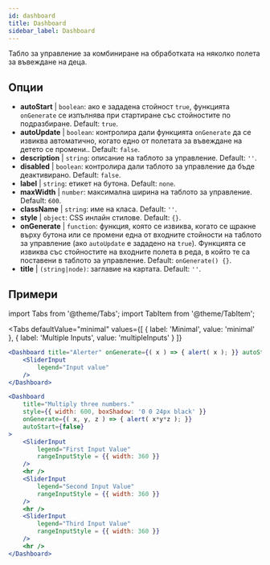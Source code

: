 ```yaml
--- 
id: dashboard 
title: Dashboard
sidebar_label: Dashboard 
---
```


Табло за управление за комбиниране на обработката на няколко полета за въвеждане на деца.

## Опции

* __autoStart__ | `boolean`: ако е зададена стойност `true`, функцията `onGenerate` се изпълнява при стартиране със стойностите по подразбиране. Default: `true`.
* __autoUpdate__ | `boolean`: контролира дали функцията `onGenerate` да се извиква автоматично, когато едно от полетата за въвеждане на детето се промени.. Default: `false`.
* __description__ | `string`: описание на таблото за управление. Default: `''`.
* __disabled__ | `boolean`: контролира дали таблото за управление да бъде деактивирано. Default: `false`.
* __label__ | `string`: етикет на бутона. Default: `none`.
* __maxWidth__ | `number`: максимална ширина на таблото за управление. Default: `600`.
* __className__ | `string`: име на класа. Default: `''`.
* __style__ | `object`: CSS инлайн стилове. Default: `{}`.
* __onGenerate__ | `function`: функция, която се извиква, когато се щракне върху бутона или се промени една от входните стойности на таблото за управление (ако `autoUpdate` е зададено на `true`). Функцията се извиква със стойностите на входните полета в реда, в който те са поставени в таблото за управление. Default: `onGenerate() {}`.
* __title__ | `(string|node)`: заглавие на картата. Default: `''`.


## Примери

import Tabs from '@theme/Tabs';
import TabItem from '@theme/TabItem';

<Tabs
    defaultValue="minimal"
    values={[
        { label: 'Minimal', value: 'minimal' },
        { label: 'Multiple Inputs', value: 'multipleInputs' }
    ]}
>

<TabItem value="minimal"> 

```jsx live
<Dashboard title="Alerter" onGenerate={( x ) => { alert( x ); }} autoStart={false} >
    <SliderInput
        legend="Input value"
    />
</Dashboard>
```

</TabItem>

<TabItem value="multipleInputs" > 

```jsx live
<Dashboard 
    title="Multiply three numbers."
    style={{ width: 600, boxShadow: '0 0 24px black' }}
    onGenerate={( x, y, z ) => { alert( x*y*z ); }} 
    autoStart={false} 
>
    <SliderInput
        legend="First Input Value"
        rangeInputStyle = {{ width: 360 }}
    />
    <hr />
    <SliderInput
        legend="Second Input Value"
        rangeInputStyle = {{ width: 360 }}
    />
    <hr />
    <SliderInput
        legend="Third Input Value"
        rangeInputStyle = {{ width: 360 }}
    />
    <hr />
</Dashboard>
```

</TabItem>

</Tabs>
